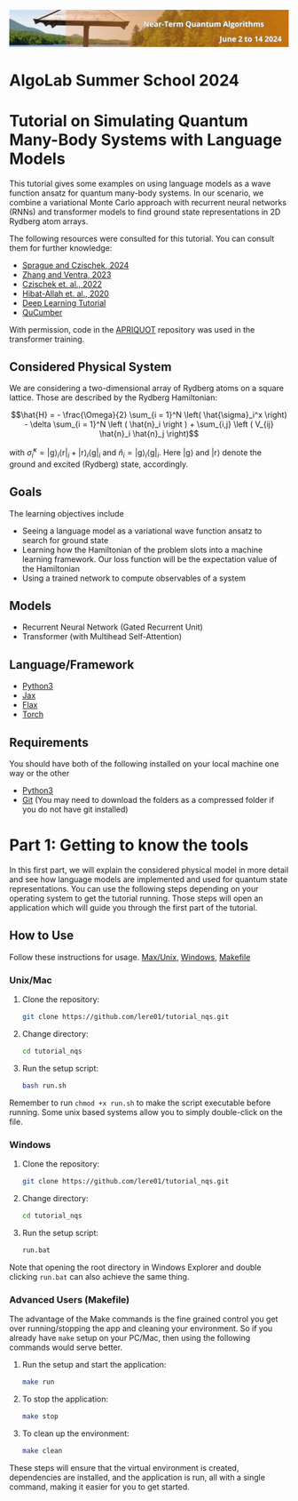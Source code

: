 ![Banner](banner.png)

# AlgoLab Summer School 2024
# Tutorial on Simulating Quantum Many-Body Systems with Language Models

This tutorial gives some examples on using language models as a wave function ansatz for quantum many-body systems.
In our scenario, we combine a variational Monte Carlo approach with recurrent neural networks (RNNs) and transformer models to find ground state representations in 2D Rydberg atom arrays.

The following resources were consulted for this tutorial. You can consult them for further knowledge:

- [Sprague and Czischek, 2024](https://www.nature.com/articles/s42005-024-01584-y)
- [Zhang and Ventra, 2023](https://physics.paperswithcode.com/paper/transformer-quantum-state-a-multi-purpose)
- [Czischek et. al., 2022](https://arxiv.org/pdf/2203.04988)
- [Hibat-Allah et. al., 2020](https://journals.aps.org/prresearch/pdf/10.1103/PhysRevResearch.2.023358)
- [Deep Learning Tutorial](https://uvadlc-notebooks.readthedocs.io/en/latest/tutorial_notebooks/JAX/tutorial6/Transformers_and_MHAttention.html)
- [QuCumber](https://github.com/PIQuIL/QuCumber)

With permission, code in the [APRIQUOT](https://github.com/APRIQuOt/VMC_with_LPTF) repository was used in the transformer training.

## Considered Physical System

We are considering a two-dimensional array of Rydberg atoms on a square lattice.
Those are described by the Rydberg Hamiltonian:
```math
\hat{H} = - \frac{\Omega}{2} \sum_{i = 1}^N \left( \hat{\sigma}_i^x \right) - \delta \sum_{i = 1}^N \left ( \hat{n}_i \right ) + \sum_{i,j} \left ( V_{ij} \hat{n}_i \hat{n}_j \right)
```
with $`\hat{\sigma}_i^x=\left|\mathrm{g}\right\rangle_i\left\langle\mathrm{r}\right|_i+\left|\mathrm{r}\right\rangle_i\left\langle\mathrm{g}\right|_i`$ and $`\hat{n}_i=\left|\mathrm{g}\rangle_i\langle\mathrm{g}\right|_i`$. Here $`\left|\mathrm{g}\right\rangle`$ and $`\left|\mathrm{r}\right\rangle`$ denote the ground and excited (Rydberg) state, accordingly.

## Goals

The learning objectives include

- Seeing a language model as a variational wave function ansatz to search for ground state
- Learning how the Hamiltonian of the problem slots into a machine learning framework. Our loss function will be the expectation value of the Hamiltonian
- Using a trained network to compute observables of a system

## Models

- Recurrent Neural Network (Gated Recurrent Unit)
- Transformer (with Multihead Self-Attention)

## Language/Framework

- [Python3](https://www.python.org)
- [Jax](https://jax.readthedocs.io)
- [Flax](https://flax.readthedocs.io)
- [Torch](https://pytorch.org)

## Requirements

You should have both of the following installed on your local machine one way or the other

- [Python3](https://www.python.org)
- [Git](https://git-scm.com/) (You may need to download the folders as a compressed folder if you do not have git installed)

# Part 1: Getting to know the tools
In this first part, we will explain the considered physical model in more detail and see how language models are implemented and used for quantum state representations.
You can use the following steps depending on your operating system to get the tutorial running.
Those steps will open an application which will guide you through the first part of the tutorial.

## How to Use

Follow these instructions for usage. [Max/Unix](#unixmac), [Windows](#windows), [Makefile](#advanced-users-makefile)

### Unix/Mac

1. Clone the repository:

    ```bash
    git clone https://github.com/lere01/tutorial_nqs.git
    ```

2. Change directory:

    ```bash
    cd tutorial_nqs
    ```

3. Run the setup script:

    ```bash
    bash run.sh
    ```

Remember to run `chmod +x run.sh` to make the script executable before running. Some unix based systems allow you to simply double-click on the file.

### Windows

1. Clone the repository:

    ```bash
    git clone https://github.com/lere01/tutorial_nqs.git
    ```

2. Change directory:

    ```bash
    cd tutorial_nqs
    ```

3. Run the setup script:

    ```bat
    run.bat
    ```

Note that opening the root directory in Windows Explorer and double clicking `run.bat` can also achieve the same thing.

### Advanced Users (Makefile)

The advantage of the Make commands is the fine grained control you get over running/stopping the app and cleaning your environment. So if you already have `make` setup on your PC/Mac, then using the following commands would serve better.

1. Run the setup and start the application:

    ```bash
    make run
    ```

2. To stop the application:

    ```bash
    make stop
    ```

3. To clean up the environment:

    ```bash
    make clean
    ```

These steps will ensure that the virtual environment is created, dependencies are installed, and the application is run, all with a single command, making it easier for you to get started.
